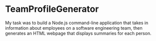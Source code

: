 # TeamProfileGenerator
My task was to build a Node.js command-line application that takes in information about employees on a software engineering team, then generates an HTML webpage that displays summaries for each person.
